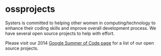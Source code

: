 ossprojects
===========

Systers is committed to helping other women in computing/technology to enhance their coding skills and improve overall development process. We have several open source projects to help with effort.

Please visit our 2014 <a href="https://github.com/systers/ossprojects/wiki/Systers-GSoC-2014">Google Summer of Code page</a> for a list of our open source projects.
